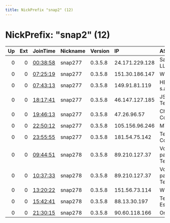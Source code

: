 ```yaml
---
title: NickPrefix "snap2" (12)
---
```


# NickPrefix: "snap2" (12)

|   Up |   Ext | JoinTime                                                                                            | Nickname   | Version   | IP             | AS                                       | CC   |   ORp |   Dirp | OS    | Contact   |   eFamMembers |
|-----:|------:|:----------------------------------------------------------------------------------------------------|:-----------|:----------|:---------------|:-----------------------------------------|:-----|------:|-------:|:------|:----------|--------------:|
|    0 |     0 | [00:38:58](https://metrics.torproject.org/rs.html#details/18F915546C2F31C13889414F242369D566BAAA15) | snap277    | 0.3.5.8   | 24.171.229.128 | San Juan Cable, LLC                      | pr   | 46515 |      0 | Linux | None      |             1 |
|    0 |     0 | [07:25:19](https://metrics.torproject.org/rs.html#details/D9463D080BF39307C76DB5E36279B7599CCDA9F9) | snap277    | 0.3.5.8   | 151.30.186.147 | Wind Tre S.p.A.                          | it   | 33719 |      0 | Linux | None      |             1 |
|    0 |     0 | [07:43:13](https://metrics.torproject.org/rs.html#details/24968B9453E7E41105FC730459A9301486CAB97E) | snap277    | 0.3.5.8   | 149.91.81.119  | HEXATOM s.a.r.l.                         | fr   | 45187 |      0 | Linux | None      |             1 |
|    0 |     0 | [18:17:41](https://metrics.torproject.org/rs.html#details/DA0DF9E623F99E3C32F2C52BD5A9C597DECC6968) | snap277    | 0.3.5.8   | 46.147.127.185 | JSC ER-Telecom Holding                   | ru   | 39535 |      0 | Linux | None      |             1 |
|    0 |     0 | [19:46:13](https://metrics.torproject.org/rs.html#details/AA5CA357412A2EAA16BAB1CB8DB35D959413D218) | snap277    | 0.3.5.8   | 47.26.96.57    | Charter Communications                   | us   | 37989 |      0 | Linux | None      |             1 |
|    0 |     0 | [22:50:12](https://metrics.torproject.org/rs.html#details/75F9EFAFD36DCEBA19472FFD89EF766F8D441D2B) | snap277    | 0.3.5.8   | 105.156.96.246 | MT-MPLS                                  | ma   | 37869 |      0 | Linux | None      |             1 |
|    0 |     0 | [23:55:55](https://metrics.torproject.org/rs.html#details/F366F1F229FCABABB91E9373FE2E541C7C920235) | snap277    | 0.3.5.8   | 181.54.75.142  | Telmex Colombia S.A.                     | co   | 36627 |      0 | Linux | None      |             1 |
|    0 |     0 | [09:44:51](https://metrics.torproject.org/rs.html#details/8452E03B6AAF3F2D650A30407CEA886B9D793B6E) | snap278    | 0.3.5.8   | 89.210.127.37  | Vodafone-panafon Hellenic Telecommunicat | gr   | 41675 |      0 | Linux | None      |             1 |
|    0 |     0 | [10:37:33](https://metrics.torproject.org/rs.html#details/999C26EC633CF0D82FB827F2FB77B3E3492DF4F5) | snap278    | 0.3.5.8   | 89.210.127.37  | Vodafone-panafon Hellenic Telecommunicat | gr   | 43365 |      0 | Linux | None      |             1 |
|    0 |     0 | [13:20:22](https://metrics.torproject.org/rs.html#details/09B6AEADF90F43247DB5BB94C960A6526134F5B4) | snap278    | 0.3.5.8   | 151.56.73.114  | Wind Tre S.p.A.                          | it   | 43373 |      0 | Linux | None      |             1 |
|    0 |     0 | [15:42:41](https://metrics.torproject.org/rs.html#details/F2CAD7ADCF3365115BCF58D8C92CE7628DF4D3A5) | snap278    | 0.3.5.8   | 88.13.30.197   | Telefonica De Espana                     | es   | 34747 |      0 | Linux | None      |             1 |
|    0 |     0 | [21:30:15](https://metrics.torproject.org/rs.html#details/E557DB260061A2A37327395C07E0FB35D4507699) | snap278    | 0.3.5.8   | 90.60.118.166  | Orange                                   | fr   | 33714 |      0 | Linux | None      |             1 |
